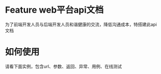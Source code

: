 # Feature web平台api文档

为了前端开发人员与后端开发人员和谐健康的交流，降低沟通成本，特搭建此api文档

# 如何使用

请看下面实例，包含url、参数、返回、异常、用例、在线测试



